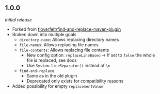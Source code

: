 ## 1.0.0
<i>Initial release</i>
* Forked from [floverfelt/find-and-replace-maven-plugin](https://github.com/floverfelt/find-and-replace-maven-plugin)
* Broken down into multiple goals
  * ``directory-name``: Allows replacing directory names
  * ``file-names``: Allows replacing file names 
  * ``file-contents``: Allows replacing file contents
    * New config option: ``replaceLineBased`` -> If set to ``false`` the whole file is replaced, see docs
    * Use ``System.lineSeparator()`` instead of ``\n``
  * ``find-and-replace``
    * Same as in the old plugin
    * Deprecated only exists for compatibility reasons
* Added possibility for empty ``replacementValue``
